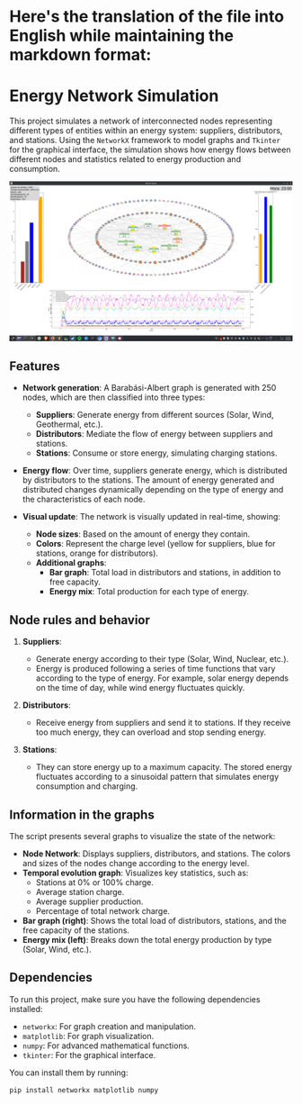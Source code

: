 # Here's the translation of the file into English while maintaining the markdown format:

# Energy Network Simulation

This project simulates a network of interconnected nodes representing different types of entities within an energy system: suppliers, distributors, and stations. Using the `NetworkX` framework to model graphs and `Tkinter` for the graphical interface, the simulation shows how energy flows between different nodes and statistics related to energy production and consumption.

![Screenshot of the app](img/sys.png)

## Features

- **Network generation**: A Barabási-Albert graph is generated with 250 nodes, which are then classified into three types:
  - **Suppliers**: Generate energy from different sources (Solar, Wind, Geothermal, etc.).
  - **Distributors**: Mediate the flow of energy between suppliers and stations.
  - **Stations**: Consume or store energy, simulating charging stations.

- **Energy flow**: Over time, suppliers generate energy, which is distributed by distributors to the stations. The amount of energy generated and distributed changes dynamically depending on the type of energy and the characteristics of each node.

- **Visual update**: The network is visually updated in real-time, showing:
  - **Node sizes**: Based on the amount of energy they contain.
  - **Colors**: Represent the charge level (yellow for suppliers, blue for stations, orange for distributors).
  - **Additional graphs**:
    - **Bar graph**: Total load in distributors and stations, in addition to free capacity.
    - **Energy mix**: Total production for each type of energy.

## Node rules and behavior

1. **Suppliers**:
   - Generate energy according to their type (Solar, Wind, Nuclear, etc.).
   - Energy is produced following a series of time functions that vary according to the type of energy. For example, solar energy depends on the time of day, while wind energy fluctuates quickly.

2. **Distributors**:
   - Receive energy from suppliers and send it to stations. If they receive too much energy, they can overload and stop sending energy.

3. **Stations**:
   - They can store energy up to a maximum capacity. The stored energy fluctuates according to a sinusoidal pattern that simulates energy consumption and charging.

## Information in the graphs

The script presents several graphs to visualize the state of the network:

- **Node Network**: Displays suppliers, distributors, and stations. The colors and sizes of the nodes change according to the energy level.
- **Temporal evolution graph**: Visualizes key statistics, such as:
  - Stations at 0% or 100% charge.
  - Average station charge.
  - Average supplier production.
  - Percentage of total network charge.
- **Bar graph (right)**: Shows the total load of distributors, stations, and the free capacity of the stations.
- **Energy mix (left)**: Breaks down the total energy production by type (Solar, Wind, etc.).

## Dependencies

To run this project, make sure you have the following dependencies installed:

- `networkx`: For graph creation and manipulation.
- `matplotlib`: For graph visualization.
- `numpy`: For advanced mathematical functions.
- `tkinter`: For the graphical interface.

You can install them by running:

```bash
pip install networkx matplotlib numpy
